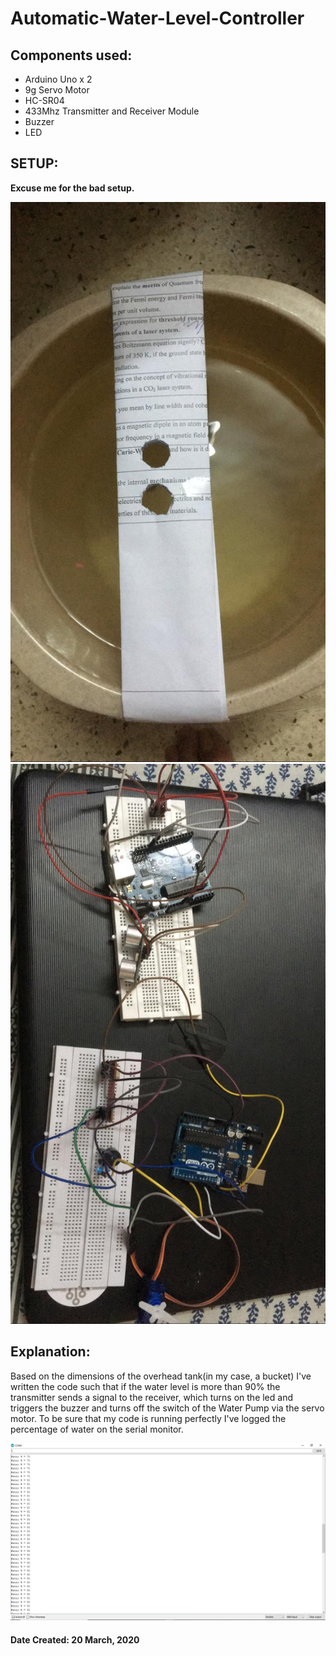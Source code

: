 # Automatic-Water-Level-Controller

## Components used:
<ul>
  <li>Arduino Uno x 2</li>
  <li>9g Servo Motor</li>
  <li>HC-SR04</li>
  <li>433Mhz Transmitter and Receiver Module</li>
  <li>Buzzer</li>
  <li>LED</li>
</ul>
 
## SETUP:
<b>Excuse me for the bad setup.</b>


<img src="https://github.com/adimehta03/Automatic-Water-Level-Controller/blob/master/setup.jpeg" />
<img src="https://github.com/adimehta03/Automatic-Water-Level-Controller/blob/master/waterlevel.jpeg" />

## Explanation:

Based on the dimensions of the overhead tank(in my case, a bucket) I've written the code such that if the water level is more than 90% the transmitter sends a signal to the receiver, which turns on the led and triggers the buzzer and turns off the switch of the Water Pump via the servo motor. To be sure that my code is running perfectly I've logged the percentage of water on the serial monitor.

<img src="https://github.com/adimehta03/Automatic-Water-Level-Controller/blob/master/serial_com/serial3.jpeg" />

#### Date Created: 20 March, 2020
